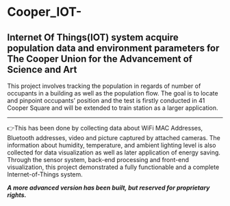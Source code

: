 # Cooper_IOT-
## Internet Of Things(IOT) system acquire population data and environment parameters for The Cooper Union for the Advancement of Science and Art  

  This project involves tracking the population in regards of number of occupants in a building as well as the population flow. The goal is to locate and pinpoint occupants’ position and the test is firstly conducted in 41 Cooper Square and will be extended to train station as a larger application.
***
  :point_right:This has been done by collecting data about WiFi MAC Addresses, Bluetooth addresses, video and picture captured by attached cameras. The information about humidity, temperature, and ambient lighting level is also collected for data visualization as well as later application of energy saving. Through the sensor system, back-end processing and front-end visualization, this project demonstrated a fully functionable and a complete Internet-of-Things system.
 
***A more advanced version has been built, but reserved for proprietary rights.***

